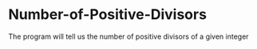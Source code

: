 # Number-of-Positive-Divisors
The program will tell us the number of positive divisors of a given integer
